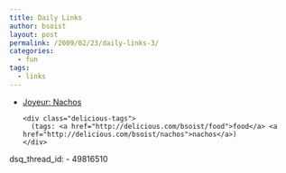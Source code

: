```yaml
---
title: Daily Links
author: bsoist
layout: post
permalink: /2009/02/23/daily-links-3/
categories:
  - fun
tags:
  - links
---
```

<ul class="delicious">
  <li>
    <div class="delicious-link">
      <a href="http://www.joyeur.com/2006/02/06/nachos">Joyeur: Nachos</a>
    </div>
    
    <div class="delicious-tags">
      (tags: <a href="http://delicious.com/bsoist/food">food</a> <a href="http://delicious.com/bsoist/nachos">nachos</a>)
    </div>
  </li>
</ul>
dsq_thread_id:
  - 49816510